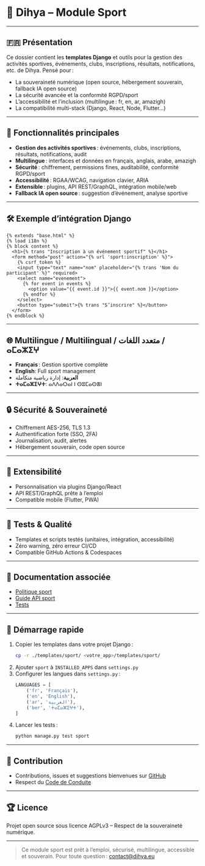 # 🏅 Dihya – Module Sport

---

## 🇫🇷 Présentation

Ce dossier contient les **templates Django** et outils pour la gestion des activités sportives, événements, clubs, inscriptions, résultats, notifications, etc. de Dihya.
Pensé pour :
- La souveraineté numérique (open source, hébergement souverain, fallback IA open source)
- La sécurité avancée et la conformité RGPD/sport
- L’accessibilité et l’inclusion (multilingue : fr, en, ar, amazigh)
- La compatibilité multi-stack (Django, React, Node, Flutter…)

---

## 🚀 Fonctionnalités principales

- **Gestion des activités sportives** : événements, clubs, inscriptions, résultats, notifications, audit
- **Multilingue** : interfaces et données en français, anglais, arabe, amazigh
- **Sécurité** : chiffrement, permissions fines, auditabilité, conformité RGPD/sport
- **Accessibilité** : RGAA/WCAG, navigation clavier, ARIA
- **Extensible** : plugins, API REST/GraphQL, intégration mobile/web
- **Fallback IA open source** : suggestion d’événement, analyse sportive

---

## 🛠️ Exemple d’intégration Django

```django
{% extends "base.html" %}
{% load i18n %}
{% block content %}
  <h1>{% trans "Inscription à un événement sportif" %}</h1>
  <form method="post" action="{% url 'sport:inscription' %}">
    {% csrf_token %}
    <input type="text" name="nom" placeholder="{% trans 'Nom du participant' %}" required>
    <select name="evenement">
      {% for event in events %}
        <option value="{{ event.id }}">{{ event.nom }}</option>
      {% endfor %}
    </select>
    <button type="submit">{% trans "S’inscrire" %}</button>
  </form>
{% endblock %}
```

---

## 🌐 Multilingue / Multilingual / متعدد اللغات / ⴰⵎⴰⵣⵉⵖ

- **Français** : Gestion sportive complète
- **English**: Full sport management
- **العربية**: إدارة رياضية متكاملة
- **ⵜⴰⵎⴰⵣⵉⵖⵜ**: ⴰⴷⴷⴰⵔⴰⵏ ⵏ ⵙⵓⵎⴰⵙⴻⵏ

---

## 🔒 Sécurité & Souveraineté

- Chiffrement AES-256, TLS 1.3
- Authentification forte (SSO, 2FA)
- Journalisation, audit, alertes
- Hébergement souverain, code open source

---

## 🧩 Extensibilité

- Personnalisation via plugins Django/React
- API REST/GraphQL prête à l’emploi
- Compatible mobile (Flutter, PWA)

---

## 🧪 Tests & Qualité

- Templates et scripts testés (unitaires, intégration, accessibilité)
- Zéro warning, zéro erreur CI/CD
- Compatible GitHub Actions & Codespaces

---

## 📄 Documentation associée

- [Politique sport](./policy.md)
- [Guide API sport](../../../../docs/api_sport.md)
- [Tests](../../../../tests/sport/)

---

## 🏁 Démarrage rapide

1. Copier les templates dans votre projet Django :
   ```bash
   cp -r ./templates/sport/ <votre_app>/templates/sport/
   ```
2. Ajouter `sport` à `INSTALLED_APPS` dans `settings.py`
3. Configurer les langues dans `settings.py` :
   ```python
   LANGUAGES = [
       ('fr', 'Français'),
       ('en', 'English'),
       ('ar', 'العربية'),
       ('ber', 'ⵜⴰⵎⴰⵣⵉⵖⵜ'),
   ]
   ```
4. Lancer les tests :
   ```bash
   python manage.py test sport
   ```

---

## 🤝 Contribution

- Contributions, issues et suggestions bienvenues sur [GitHub](https://github.com/DihyaOrg/Dihya)
- Respect du [Code de Conduite](../../../../CODE_OF_CONDUCT.md)

---

## 🏆 Licence

Projet open source sous licence AGPLv3 – Respect de la souveraineté numérique.

---

> Ce module sport est prêt à l’emploi, sécurisé, multilingue, accessible et souverain.
> Pour toute question : [contact@dihya.eu](mailto:contact@dihya.eu)
